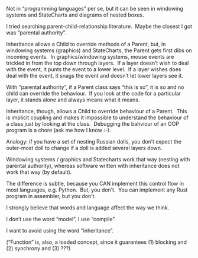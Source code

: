 Not in “programming languages” per se, but it can be seen in windowing systems and StateCharts and diagrams of nested boxes.

 I tried searching parent-child-relationship literature.  Maybe the closest I got was “parental authority”.

Inheritance allows a Child to override methods of a Parent, but, in windowing systems (graphics) and StateCharts, the Parent gets first dibs on incoming events.  In graphics/windowing systems, mouse events are trickled in from the top down through layers.  If a layer doesn’t wish to deal with the event, it punts the event to a lower level.  If a layer wishes does deal with the event, it snags the event and doesn’t let lower layers see it.

With “parental authority”, if a Parent class says “this is so”, it is so and no child can override the behaviour.  If you look at the code for a particular layer, it stands alone and always means what it means.

Inheritance, though, allows a Child to override behaviour of a Parent.  This is implicit coupling and makes it impossible to understand the behaviour of a class just by looking at the class.  Debugging the bahviour of an OOP program is a chore (ask me how I know :-).

Analogy: if you have a set of nesting Russian dolls, you don’t expect the outer-most doll to change if a doll is added several layers down.

Windowing systems / graphics and Statecharts work that way (nesting with parental authority), whereas software written with inheritance does not work that way (by default).

The difference is subtle, because you CAN implement this control flow in most languages, e.g. Python.  But, you don’t.  You can implement any Rust program in assembler, but you don’t.

I strongly believe that words and language affect the way we think.

I don’t use the word “model”, I use “compile”.

I want to avoid using the word “inheritance”.

(“Function” is, also, a loaded concept, since it guarantees (1) blocking and (2) synchrony and (3) ???)